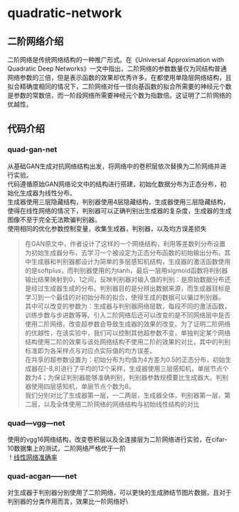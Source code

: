 # quadratic-network
## 二阶网络介绍
二阶网络是传统网络结构的一种推广形式。在《Universal Approximation with Quadratic Deep Networks》一文中指出，二阶网络的参数数量仅为同结构普通网络参数的三倍，但是表示函数的效果却优秀许多。在都使用单隐层网络结构，且拟合精确度相同的情况下，二阶网络对任一径向基函数的拟合所需要的神经元个数是参数的常数倍，而一阶段网络所需要神经元个数为指数倍。这证明了二阶网络的优越性。
## 代码介绍
### quad-gan-net
从基础GAN生成对抗网络结构出发，将网络中的卷积层依次替换为二阶网络并进行实验。\
代码遵循原始GAN网络论文中的结构进行搭建，初始化数据分布为正态分布，初始化生成器为线性分布。\
生成器使用三层隐藏结构，判别器使用4层隐藏结构，生成器使用三层隐藏结构，使得在线性网络的情况下，判别器可以正确判别出生成器的复杂度，生成器的生成图像不至于完全无法欺骗判别器。\
使用相同的优化参数控制变量，收集生成器，判别器，以及均方误差损失
>在GAN原文中，作者设计了这样的一个网络结构，利用等差数列分布设置为初始生成器分布，去学习一个被设定为正态分布函数的初始输出分布。其中生成器和判别器都设计为简单的多层感知机结构，生成器的激活函数使用的是softplus，而判别器使用的为tanh，最后一层用sigmoid函数将判别器输出结果映射到0，1之间，反映判别器对输入值的判别：是原始数据分布还是经过生成器生成的分布。判别器目的是分辨出数据来源，而生成器目标是学习到一个最佳的对初始分布的拟合，使得生成的数据可以骗过判别器。\
其中可以改变的参数为：生成器与判别器网络层数，每段不同的激活函数，训练步数与步进数等等。引入二阶网络后还可以改变的是不同网络层中是否使用二阶网络。改变超参数会导致生成器的效果的改变。为了证明二阶网络的优越性，在该实验中，我们可以控制其他超参数不变，单独判定某个网络结构使用二阶的效果与该处网络结构不使用二阶的效果的对比，其中的判别标准即为各采样点与对应点实际值的均方误差。\
在共享的超参数设置为：初始分布为均值为4方差为0.5的正态分布，初始生成器在[-8,8]进行了平均的12个采样，生成器使用三层感知机，单层节点个数为4；为保证判别器能够准确判别，判别器参数规模要比生成器大。判别器使用四层感知机，单层节点个数为8。\
我们分别对比了生成器第一层，一二两层，生成器全体，判别器第一层，第二层，以及全体使用二阶网络的网络结构与初始线性结构的对比
### quad—vgg—net
使用的vgg16网络结构，改变卷积层以及全连接层为二阶网络进行实验，在cifar-10数据集上的测试，二阶网络严格优于一阶\
！[线性网络准确率](https://github.com/FaceBeleren/quadratic-network/blob/master/linear_acc.png)
### quad-acgan——net
对生成器于判别器分别使用了二阶网络，可以更快的生成肺结节图片数据，且对于判别器的分类作用而言，效果比一阶网络好\

